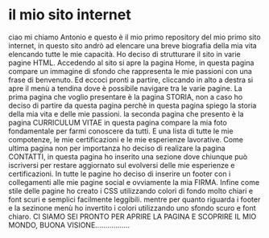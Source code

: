 # il mio sito internet
ciao mi chiamo Antonio e questo è il mio primo repository del mio primo sito internet, in questo sito andrò ad elencare una breve biografia della mia vita elencando tutte le mie capacità. Ho deciso di strutturare il sito in varie pagine HTML. Accedendo al sito si apre la pagina Home, in questa pagina compare un immagine di sfondo che rappresenta le mie passioni con una frase di benvenuto. Ed eccoci pronti a partire, cliccando in alto a destra si apre il menù a tendina dove è possibile navigare tra le varie pagine. 
La prima pagina che voglio presentare è la pagina STORIA, non a caso ho deciso di partire da questa pagina perchè in questa pagina spiego la storia della mia vita e delle mie passioni. 
la seconda pagina che presento è la pagina CURRICULUM VITAE in questa pagina compare la mia foto fondamentale per farmi conoscere da tutti. E una lista di tutte le mie compotenze, le mie certificazioni e le mie esperienze lavorative. Come ultima pagina non per importanza ho deciso di realizare la pagina CONTATTI, in questa pagina ho inserito una sezione dove chiunque può iscriversi per restare aggiornato sul evolversi delle mie esperienze e certificazioni. In tutte le pagine ho deciso di inserire un footer con i collegamenti alle mie pagine social e ovviamente la mia FIRMA. Infine come stile delle pagine ho creato i CSS utilizzando colori di fondo molto chiari e font scuri e semplici facilmente leggibili. mentre per quanto riguarda i footer e la sezinone menù ho invertito i colori utilizzando uno sfondo scuro e font chiaro. CI SIAMO SEI PRONTO PER APRIRE LA PAGINA E SCOPRIRE IL MIO MONDO, BUONA VISIONE................. 



